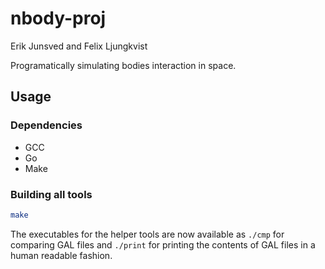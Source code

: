 # nbody-proj

Erik Junsved and Felix Ljungkvist

Programatically simulating bodies interaction in space.

## Usage

### Dependencies

- GCC
- Go
- Make

### Building all tools

```sh
make
```

The executables for the helper tools are now available as `./cmp` for comparing GAL files
and `./print` for printing the contents of GAL files in a human readable fashion.
